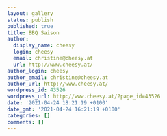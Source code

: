 ```yaml
---
layout: gallery
status: publish
published: true
title: BBQ Saison
author:
  display_name: cheesy
  login: cheesy
  email: christine@cheesy.at
  url: http://www.cheesy.at/
author_login: cheesy
author_email: christine@cheesy.at
author_url: http://www.cheesy.at/
wordpress_id: 43526
wordpress_url: http://www.cheesy.at/?page_id=43526
date: '2021-04-24 18:21:19 +0100'
date_gmt: '2021-04-24 16:21:19 +0100'
categories: []
comments: []
---
```

<!-- wp:paragraph --><!-- /wp:paragraph -->
